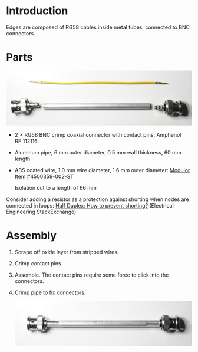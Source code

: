 Introduction
============

Edges are composed of RG58 cables inside metal tubes, connected to BNC
connectors.


Parts
=====

![Parts](images/parts.jpg)

  * 2 × RG58 BNC crimp coaxial connector with contact pins: Amphenol RF 112116

  * Aluminum pipe, 6 mm outer diameter, 0.5 mm wall thickness, 60 mm length

  * ABS coated wire, 1.0 mm wire diameter, 1.6 mm outer diameter:
    [Modulor Item #4500359-002-ST][1]

    Isolation cut to a length of 66 mm

Consider adding a resistor as a protection against shorting when nodes are
connected in loops: [Half Duplex: How to prevent shorting?][2] (Electrical
Engineering StackExchange)


Assembly
========

 1. Scrape off oxide layer from stripped wires.

 2. Crimp contact pins.

 3. Assemble. The contact pins require some force to click into the connectors.

 4. Crimp pipe to fix connectors.

    ![Finished edge](images/finished.jpg)

[1]: https://www.modulor.de/en/abs-round-tube-opaque-coloured-oe-1-6-l-760-mm-wire-yellow.html
[2]: https://electronics.stackexchange.com/q/368116/21817
